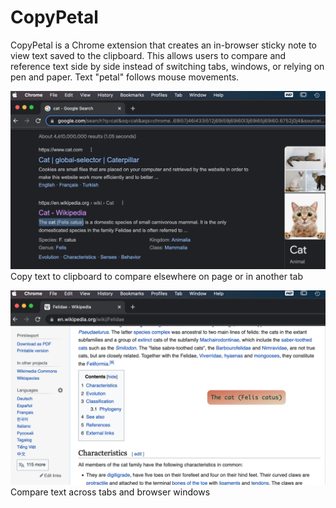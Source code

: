 # CopyPetal
CopyPetal is a Chrome extension that creates an in-browser sticky note to view text saved to the clipboard. This allows users to compare and reference text side by side instead of switching tabs, windows, or relying on pen and paper. Text "petal" follows mouse movements.

![Copy text to clipboard to compare elsewhere on page or in another tab](/copypetal-demo1.png)
Copy text to clipboard to compare elsewhere on page or in another tab

![Compare text across tabs and browser windows](/copypetal-demo2.png)
Compare text across tabs and browser windows
